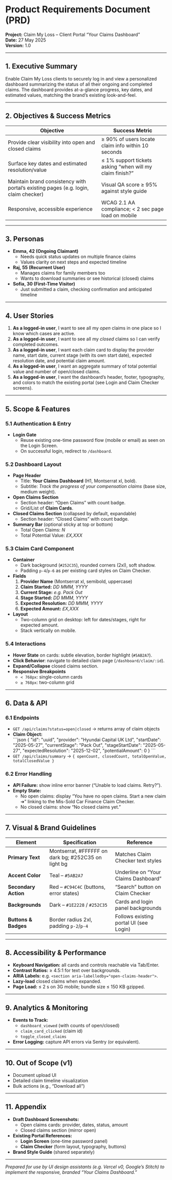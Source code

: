 # Product Requirements Document (PRD)
**Project:** Claim My Loss – Client Portal “Your Claims Dashboard”  
**Date:** 27 May 2025  
**Version:** 1.0  

---

## 1. Executive Summary  
Enable Claim My Loss clients to securely log in and view a personalized dashboard summarizing the status of all their ongoing and completed claims. The dashboard provides at-a-glance progress, key dates, and estimated values, matching the brand’s existing look-and-feel.

---

## 2. Objectives & Success Metrics

| Objective                                                        | Success Metric                                                  |
|------------------------------------------------------------------|-----------------------------------------------------------------|
| Provide clear visibility into open and closed claims             | ≥ 90% of users locate claim info within 10 seconds              |
| Surface key dates and estimated resolution/value                 | ≤ 1% support tickets asking “when will my claim finish?”        |
| Maintain brand consistency with portal’s existing pages (e.g. login, claim checker) | Visual QA score ≥ 95% against style guide                       |
| Responsive, accessible experience                                | WCAG 2.1 AA compliance; < 2 sec page load on mobile             |

---

## 3. Personas  

- **Emma, 42 (Ongoing Claimant)**  
  - Needs quick status updates on multiple finance claims  
  - Values clarity on next steps and expected timeline  
- **Raj, 55 (Recurrent User)**  
  - Manages claims for family members too  
  - Wants to download summaries or see historical (closed) claims  
- **Sofia, 30 (First-Time Visitor)**  
  - Just submitted a claim, checking confirmation and anticipated timeline  

---

## 4. User Stories

1. **As a logged-in user**, I want to see all my *open* claims in one place so I know which cases are active.  
2. **As a logged-in user**, I want to see all my *closed* claims so I can verify completed outcomes.  
3. **As a logged-in user**, I want each claim card to display the provider name, start date, current stage (with its own start date), expected resolution date, and potential claim amount.  
4. **As a logged-in user**, I want an aggregate summary of total potential value and number of open/closed claims.  
5. **As a logged-in user**, I want the dashboard’s header, footer, typography, and colors to match the existing portal (see Login and Claim Checker screens).

---

## 5. Scope & Features

### 5.1 Authentication & Entry
- **Login Gate**  
  - Reuse existing one-time password flow (mobile or email) as seen on the Login Screen.  
  - On successful login, redirect to `/dashboard`.

### 5.2 Dashboard Layout  
- **Page Header**  
  - Title: **Your Claims Dashboard** (H1, Montserrat xl, bold).  
  - Subtitle: *Track the progress of your compensation claims* (base size, medium weight).  
- **Open Claims Section**  
  - Section header: “Open Claims” with count badge.  
  - Grid/List of **Claim Cards**.  
- **Closed Claims Section** (collapsed by default, expandable)  
  - Section header: “Closed Claims” with count badge.  
- **Summary Bar** (optional sticky at top or bottom)  
  - Total Open Claims: *N*  
  - Total Potential Value: *£X,XXX*

### 5.3 Claim Card Component  
- **Container**  
  - Dark background (`#252C35`), rounded corners (2xl), soft shadow.  
  - Padding `p-4`/`p-6` as per existing card styles on Claim Checker.  
- **Fields**  
  1. **Provider Name** (Montserrat xl, semibold, uppercase)  
  2. **Claim Started:** *DD MMM, YYYY*  
  3. **Current Stage:** *e.g. Pack Out*  
  4. **Stage Started:** *DD MMM, YYYY*  
  5. **Expected Resolution:** *DD MMM, YYYY*  
  6. **Expected Amount:** *£X,XXX*  
- **Layout**  
  - Two-column grid on desktop: left for dates/stages, right for expected amount.  
  - Stack vertically on mobile.

### 5.4 Interactions  
- **Hover State** on cards: subtle elevation, border highlight (`#5AB2A7`).  
- **Click Behavior**: navigate to detailed claim page (`/dashboard/claim/:id`).  
- **Expand/Collapse** closed claims section.  
- **Responsive Breakpoints**  
  - `< 768px`: single-column cards  
  - `≥ 768px`: two-column grid  

---

## 6. Data & API

### 6.1 Endpoints  
- `GET /api/claims?status=open|closed` → returns array of claim objects  
- **Claim Object:**  
  \`\`\`json
  {
    "id": "uuid",
    "provider": "Hyundai Capital UK Ltd",
    "startDate": "2025-05-27",
    "currentStage": "Pack Out",
    "stageStartDate": "2025-05-27",
    "expectedResolution": "2025-12-02",
    "potentialAmount": 0
  }
  \`\`\`
- `GET /api/claims/summary` → `{ openCount, closedCount, totalOpenValue, totalClosedValue }`

### 6.2 Error Handling  
- **API Failure:** show inline error banner (“Unable to load claims. Retry?”).  
- **Empty State:**  
  - No open claims: display “You have no open claims. Start a new claim ➔” linking to the Mis-Sold Car Finance Claim Checker.  
  - No closed claims: show “No closed claims yet.”

---

## 7. Visual & Brand Guidelines

| Element              | Specification                                  | Reference                                  |
|----------------------|------------------------------------------------|--------------------------------------------|
| **Primary Text**     | Montserrat, #FFFFFF on dark bg; #252C35 on light bg | Matches Claim Checker text styles         |
| **Accent Color**     | Teal – `#5AB2A7`                               | Underline on “Your Claims Dashboard”       |
| **Secondary Action** | Red – `#C94C4C` (buttons, error states)         | “Search” button on Claim Checker           |
| **Backgrounds**      | Dark – `#1E2228` / `#252C35`                   | Cards and login panel backgrounds          |
| **Buttons & Badges** | Border radius 2xl, padding `p-2`/`p-4`         | Follows existing portal UI (see Login)     |

---

## 8. Accessibility & Performance

- **Keyboard Navigation:** all cards and controls reachable via Tab/Enter.  
- **Contrast Ratios:** ≥ 4.5:1 for text over backgrounds.  
- **ARIA Labels:** e.g. `<section aria-labelledby="open-claims-header">`.  
- **Lazy-load** closed claims when expanded.  
- **Page Load:** ≤ 2 s on 3G mobile; bundle size ≤ 150 KB gzipped.

---

## 9. Analytics & Monitoring

- **Events to Track:**  
  - `dashboard_viewed` (with counts of open/closed)  
  - `claim_card_clicked` (claim id)  
  - `toggle_closed_claims`  
- **Error Logging:** capture API errors via Sentry (or equivalent).

---

## 10. Out of Scope (v1)

- Document upload UI  
- Detailed claim timeline visualization  
- Bulk actions (e.g., “Download all”)

---

## 11. Appendix

- **Draft Dashboard Screenshots:**  
  - Open claims cards: provider, dates, status, amount  
  - Closed claims section (mirror open)  
- **Existing Portal References:**  
  - **Login Screen** (one-time password panel)  
  - **Claim Checker** (form layout, typography, buttons)  
- **Brand Style Guide** (shared separately)

---

*Prepared for use by UI design assistants (e.g. Vercel v0, Google’s Stitch) to implement the responsive, branded “Your Claims Dashboard.”*
